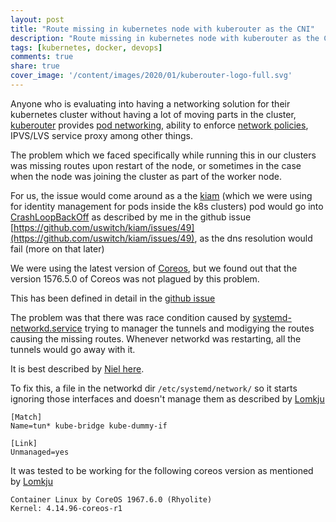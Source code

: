 ```yaml
---
layout: post
title: "Route missing in kubernetes node with kuberouter as the CNI"
description: "Route missing in kubernetes node with kuberouter as the CNI"
tags: [kubernetes, docker, devops]
comments: true
share: true
cover_image: '/content/images/2020/01/kuberouter-logo-full.svg'
---
```


Anyone who is evaluating into having a networking solution for their kubernetes cluster without having a lot of moving parts in the cluster, [kuberouter](https://www.kube-router.io/) provides [pod networking](https://kubernetes.io/docs/concepts/cluster-administration/networking/), ability to enforce [network policies](https://kubernetes.io/docs/concepts/services-networking/network-policies/), IPVS/LVS service proxy among other things.

The problem which we faced specifically while running this in our clusters was missing routes upon restart of the node, or sometimes in the case when the node was joining the cluster as part of the worker node.

For us, the issue would come around as a the [kiam](https://github.com/uswitch/kiam) (which we were using for identity management for pods inside the k8s clusters) pod would go into [CrashLoopBackOff](https://stackoverflow.com/questions/44702715/kubernetes-pod-fails-with-crashloopbackoff) as described by me in the github issue [https://github.com/uswitch/kiam/issues/49](https://github.com/uswitch/kiam/issues/49), as the dns resolution would fail (more on that later)

We were using the latest version of [Coreos](http://coreos.com/), but we found out that the version 1576.5.0 of Coreos was not plagued by this problem.

This has been defined in detail in the [github issue](https://github.com/cloudnativelabs/kube-router/issues/370)

The problem was that there was race condition caused by [systemd-networkd.service](https://www.freedesktop.org/software/systemd/man/systemd-networkd.service.html) trying to manager the tunnels and modigying the routes causing the missing routes. Whenever networkd was  restarting, all the tunnels would go away with it.

It is best described by [Niel here](https://github.com/cloudnativelabs/kube-router/issues/370#issuecomment-399850110).

To fix this, a file in the networkd dir `/etc/systemd/network/` so it starts ignoring those interfaces and doesn't manage them as described by [Lomkju](https://github.com/cloudnativelabs/kube-router/issues/370#issuecomment-463967949)

```
[Match]
Name=tun* kube-bridge kube-dummy-if

[Link]
Unmanaged=yes
```

It was tested to be working for the following coreos version as mentioned by [Lomkju](https://github.com/cloudnativelabs/kube-router/issues/370#issuecomment-463967949)

```
Container Linux by CoreOS 1967.6.0 (Rhyolite)
Kernel: 4.14.96-coreos-r1
```
